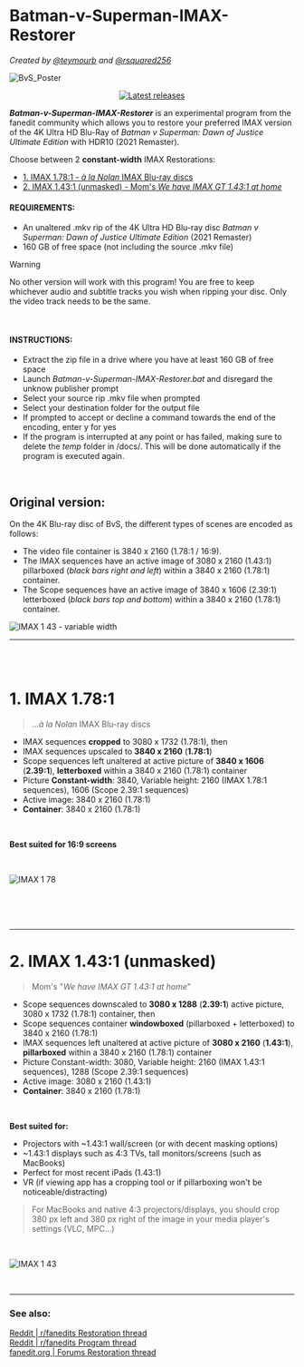 # Batman-v-Superman-IMAX-Restorer
*Created by [@teymourb](https://github.com/teymourb) and [@rsquared256](https://github.com/rsquared256)*

![BvS_Poster](https://github.com/teymourb/Batman-v-Superman-IMAX-Restorer/assets/53331006/25df373b-859c-4074-b82a-663acdd5db4b)


<p align="center">
    <a href="https://github.com/teymourb/Batman-v-Superman-IMAX-Restorer/releases" target="_blank" rel="noopener"><img src="https://img.shields.io/github/release/teymourb/Batman-v-Superman-IMAX-Restorer.svg" alt="Latest releases" /></a>
</p>

***Batman-v-Superman-IMAX-Restorer*** is an experimental program from the fanedit community which allows you to restore your preferred IMAX version of the 4K Ultra HD Blu-Ray of *Batman v Superman: Dawn of Justice Ultimate Edition* with HDR10 (2021 Remaster).

Choose between 2 **constant-width** IMAX Restorations:
<!-- toc -->

- [1. IMAX 1.78:1 - *à la Nolan* IMAX Blu-ray discs](#1-imax-1781)
- [2. IMAX 1.43:1 (unmasked) - Mom's *We have IMAX GT 1.43:1 at home*](#2-imax-1431-unmasked)

<!-- tocstop -->

#### REQUIREMENTS:  
- An unaltered .mkv rip of the 4K Ultra HD Blu-ray disc *Batman v Superman: Dawn of Justice Ultimate Edition* (2021 Remaster)
- 160 GB of free space (not including the source .mkv file)

> [!WARNING]
> No other version will work with this program! You are free to keep whichever audio and subtitle tracks you wish when ripping your disc. Only the video track needs to be the same.

<br>

#### INSTRUCTIONS:  
- Extract the zip file in a drive where you have at least 160 GB of free space
- Launch *Batman-v-Superman-IMAX-Restorer.bat* and disregard the unknow publisher prompt  
- Select your source rip .mkv file when prompted  
- Select your destination folder for the output file  
- If prompted to accept or decline a command towards the end of the encoding, enter y for yes
- If the program is interrupted at any point or has failed, making sure to delete the *temp* folder in /docs/. This will be done automatically if the program is executed again.

<br>

## Original version:

On the 4K Blu-ray disc of BvS, the different types of scenes are encoded as follows:
- The video file container is 3840 x 2160 (1.78:1 / 16:9).
- The IMAX sequences have an active image of 3080 x 2160 (1.43:1) pillarboxed (*black bars right and left*) within a 3840 x 2160 (1.78:1) container.
- The Scope sequences have an active image of 3840 x 1606 (2.39:1) letterboxed (*black bars top and bottom*) within a 3840 x 2160 (1.78:1) container.

![IMAX 1 43 - variable width](https://github.com/teymourb/Batman-v-Superman-IMAX-Restorer/assets/53331006/88eb1174-3b0c-4d0b-9249-8e6eac907e47)

---

<br>
<br>



# 1. IMAX 1.78:1
> ...*à la Nolan* IMAX Blu-ray discs
  - IMAX sequences **cropped** to 3080 x 1732 (1.78:1), then
  - IMAX sequences upscaled to **3840 x 2160** (**1.78:1**)
  - Scope sequences left unaltered at active picture of **3840 x 1606** (**2.39:1**), **letterboxed** within a 3840 x 2160 (1.78:1) container
  - Picture **Constant-width**: 3840, Variable height: 2160 (IMAX 1.78:1 sequences), 1606 (Scope 2.39:1 sequences)
  - Active image: 3840 x 2160 (1.78:1)
  - **Container**: 3840 x 2160 (1.78:1)

<br>

**Best suited for 16:9 screens**

<br>

![IMAX 1 78](https://github.com/teymourb/Batman-v-Superman-IMAX-Restorer/assets/53331006/a18b611d-afda-47fe-9d22-59c31c8a7026)


<br>
<br>
<br>

---

# 2. IMAX 1.43:1 (unmasked)
> Mom's "*We have IMAX GT 1.43:1 at home*"
  - Scope sequences downscaled to **3080 x 1288** (**2.39:1**) active picture, 3080 x 1732 (1.78:1) container, then
  - Scope sequences container **windowboxed** (pillarboxed + letterboxed) to 3840 x 2160 (1.78:1)
  - IMAX sequences left unaltered at active picture of **3080 x 2160** (**1.43:1**), **pillarboxed** within a 3840 x 2160 (1.78:1) container
  - Picture Constant-width: 3080, Variable height: 2160 (IMAX 1.43:1 sequences), 1288 (Scope 2.39:1 sequences)
  - Active image: 3080 x 2160 (1.43:1)
  - **Container**: 3840 x 2160 (1.78:1)

<br>

**Best suited for:**
  - Projectors with ~1.43:1 wall/screen (or with decent masking options)
  - ~1.43:1 displays such as 4:3 TVs, tall monitors/screens (such as MacBooks)
  - Perfect for most recent iPads (1.43:1)
  - VR (if viewing app has a cropping tool or if pillarboxing won't be noticeable/distracting)  

> For MacBooks and native 4:3 projectors/displays, you should crop 380 px left and 380 px right of the image in your media player's settings (VLC, MPC...)

<br>

![IMAX 1 43](https://github.com/teymourb/Batman-v-Superman-IMAX-Restorer/assets/53331006/7d156169-9167-4aaf-824f-cd3eb833e2de)

<br>

  ---

### See also:

[Reddit | r/fanedits Restoration thread](https://www.reddit.com/r/fanedits/comments/1637r5g/batman_v_superman_dawn_of_justice_ultimate/)  
[Reddit | r/fanedits Program thread](https://www.reddit.com/r/fanedits/comments/171rpft/beta_testing_fanedit_program_batman_v_superman/)  
[fanedit.org | Forums Restoration thread](https://forums.fanedit.org/threads/batman-v-superman-dawn-of-justice-ultimate-edition-imax-1-43-1-1-78-1-restorations-4k-uhd-hdr10.29021/)
